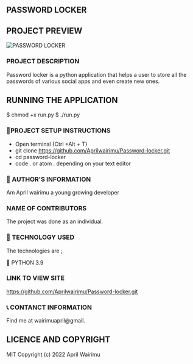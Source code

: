 ## PASSWORD LOCKER

## PROJECT PREVIEW

![PASSWORD LOCKER](src/assets/project%20sreenshot/Screenshot%201.png)


### PROJECT DESCRIPTION
Password locker is a python application that helps a user to store  all the passwords of various social apps and even create new ones. 


## RUNNING THE APPLICATION

$ chmod +x run.py
$ ./run.py

### :pushpin:PROJECT SETUP INSTRUCTIONS

- Open terminal {Ctrl +Alt + T}
- git clone https://github.com/Aprilwairimu/Password-locker.git
- cd password-locker
- code . or atom . depending on your text editor


### :information_desk_person: AUTHOR'S INFORMATION

Am April wairimu a young growing developer

### NAME OF CONTRIBUTORS

The project was done as an individual.

### :pushpin: TECHNOLOGY USED

The technologies are ;

:small_blue_diamond: PYTHON 3.9


### LINK TO VIEW SITE

https://github.com/Aprilwairimu/Password-locker.git

### :telephone_receiver: CONTANCT INFORMATION

Find me at wairimuapril@gmail.


## LICENCE AND COPYRIGHT

MIT Copyright (c) 2022 April Wairimu

